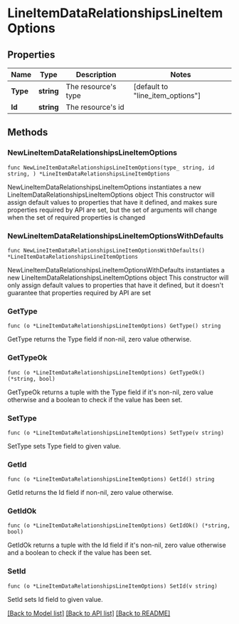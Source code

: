 # LineItemDataRelationshipsLineItemOptions

## Properties

Name | Type | Description | Notes
------------ | ------------- | ------------- | -------------
**Type** | **string** | The resource&#39;s type | [default to "line_item_options"]
**Id** | **string** | The resource&#39;s id | 

## Methods

### NewLineItemDataRelationshipsLineItemOptions

`func NewLineItemDataRelationshipsLineItemOptions(type_ string, id string, ) *LineItemDataRelationshipsLineItemOptions`

NewLineItemDataRelationshipsLineItemOptions instantiates a new LineItemDataRelationshipsLineItemOptions object
This constructor will assign default values to properties that have it defined,
and makes sure properties required by API are set, but the set of arguments
will change when the set of required properties is changed

### NewLineItemDataRelationshipsLineItemOptionsWithDefaults

`func NewLineItemDataRelationshipsLineItemOptionsWithDefaults() *LineItemDataRelationshipsLineItemOptions`

NewLineItemDataRelationshipsLineItemOptionsWithDefaults instantiates a new LineItemDataRelationshipsLineItemOptions object
This constructor will only assign default values to properties that have it defined,
but it doesn't guarantee that properties required by API are set

### GetType

`func (o *LineItemDataRelationshipsLineItemOptions) GetType() string`

GetType returns the Type field if non-nil, zero value otherwise.

### GetTypeOk

`func (o *LineItemDataRelationshipsLineItemOptions) GetTypeOk() (*string, bool)`

GetTypeOk returns a tuple with the Type field if it's non-nil, zero value otherwise
and a boolean to check if the value has been set.

### SetType

`func (o *LineItemDataRelationshipsLineItemOptions) SetType(v string)`

SetType sets Type field to given value.


### GetId

`func (o *LineItemDataRelationshipsLineItemOptions) GetId() string`

GetId returns the Id field if non-nil, zero value otherwise.

### GetIdOk

`func (o *LineItemDataRelationshipsLineItemOptions) GetIdOk() (*string, bool)`

GetIdOk returns a tuple with the Id field if it's non-nil, zero value otherwise
and a boolean to check if the value has been set.

### SetId

`func (o *LineItemDataRelationshipsLineItemOptions) SetId(v string)`

SetId sets Id field to given value.



[[Back to Model list]](../README.md#documentation-for-models) [[Back to API list]](../README.md#documentation-for-api-endpoints) [[Back to README]](../README.md)


